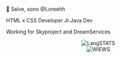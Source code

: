 👋 Salve, sono @Loreehh

HTML x CSS Developer 
Jr.Java Dev

Working for Skyproject and DreamServices


<div class="stats" align="center">
<img src="https://github-readme-stats.vercel.app/api/top-langs/?username=Loreehh" alt="LangSTATS"> 
</div>



<div class="badge" align="center">
  
  <img src="https://komarev.com/ghpvc/?username=Loreehh&style=flat-square&color=blue" alt="WIEWS"/>
  
</div>



<!---
Loreehh/ReadMe
--->
